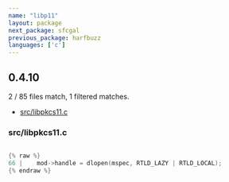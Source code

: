 ```yaml
---
name: "libp11"
layout: package
next_package: sfcgal
previous_package: harfbuzz
languages: ['c']
---
```

## 0.4.10
2 / 85 files match, 1 filtered matches.

 - [src/libpkcs11.c](#srclibpkcs11c)

### src/libpkcs11.c

```c

{% raw %}
66 | 	mod->handle = dlopen(mspec, RTLD_LAZY | RTLD_LOCAL);
{% endraw %}

```